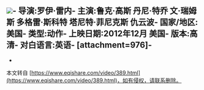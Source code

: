 ![](http://img.ffdy.cc/cs/250X350/35/fc98f5a465ff4527eb67582766e584f5.jpg)-
导演:罗伊·雷内-
主演:鲁克·高斯 丹尼·特乔 文·瑞姆斯 多格雷·斯科特 塔尼特·菲尼克斯 仇云波-
国家/地区:美国-
类型:动作-
上映日期:2012年12月 美国-
版本:高清-
对白语言:英语-
\[attachment=976\]-
-

-

本文转自 [https://www.eqishare.com/video/389.html](https://www.eqishare.com/video/389.html)，如有侵权，请联系删除。